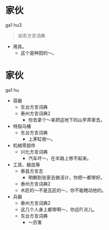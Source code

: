 # 家伙
ga1 hu3
> 如东方言词典
- 用具。
  - 这个是种田的～。

# 家伙
ga1 hu
+ 容器
  * 东台方言词典
  * 泰州方言词典2
    - 你去拿个～来把这地下的山芋弄家去。
+ 特指马桶
  * 东台方言词典
    - 上茅缸倒～。
+ 机械零部件
  * 兴化方言词典
    - 汽车坏～，在半路上修不起来。
+ 工具、器皿等
  * 泰县方言志
    - 明朝到张家去做活计，你把～都带好。
  * 泰州方言词典2
  - 木匠的～不是瓦匠的～，你不能瞎动他的。
+ 兵器
  * 泰州方言词典2
  - 这几个人身上都带啊～，你远吖点儿。
  * 东台方言词典
    - ～厉害
